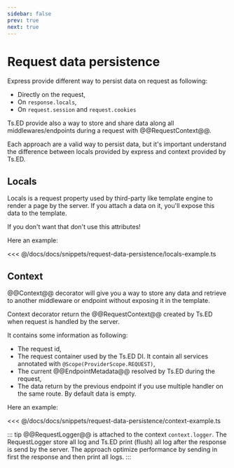 ```yaml
---
sidebar: false
prev: true
next: true
---
```


# Request data persistence

Express provide different way to persist data on request as following:

- Directly on the request,
- On `response.locals`,
- On `request.session` and `request.cookies`

Ts.ED provide also a way to store and share data along all middlewares/endpoints during a request
with @@RequestContext@@.

Each approach are a valid way to persist data, but it's important understand the difference between locals provided by express and context provided by Ts.ED.

## Locals

Locals is a request property used by third-party like template engine to render a page by the server.
If you attach a data on it, you'll expose this data to the template.

If you don't want that don't use this attributes!

Here an example:

<<< @/docs/docs/snippets/request-data-persistence/locals-example.ts

## Context

@@Context@@ decorator will give you a way to store any data and retrieve to another middleware or endpoint without exposing it in the template.

Context decorator return the @@RequestContext@@ created by Ts.ED when request is handled by the server.

It contains some information as following:

- The request id,
- The request container used by the Ts.ED DI. It contain all services annotated with `@Scope(ProviderScope.REQUEST)`,
- The current @@EndpointMetadata@@ resolved by Ts.ED during the request,
- The data return by the previous endpoint if you use multiple handler on the same route. By default data is empty.

Here an example:

<<< @/docs/docs/snippets/request-data-persistence/context-example.ts

::: tip
@@RequestLogger@@ is attached to the context `context.logger`. The RequestLogger store all log and Ts.ED print (flush) all log after the response is send by the server.
The approach optimize performance by sending in first the response and then print all logs.
:::





